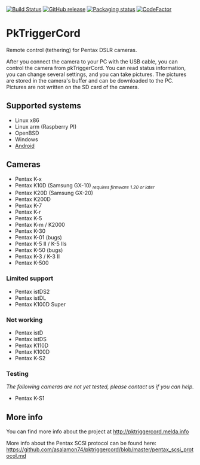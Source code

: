 [![Build Status](https://travis-ci.org/asalamon74/pktriggercord.svg?branch=master)](https://travis-ci.org/asalamon74/pktriggercord)  [![GitHub release](https://img.shields.io/github/release/asalamon74/pktriggercord.svg)](https://github.com/asalamon74/pktriggercord/releases)
[![Packaging status](https://repology.org/badge/tiny-repos/pktriggercord.svg)](https://repology.org/metapackage/pktriggercord/versions)
[![CodeFactor](https://www.codefactor.io/repository/github/asalamon74/pktriggercord/badge)](https://www.codefactor.io/repository/github/asalamon74/pktriggercord)

# PkTriggerCord

Remote control (tethering) for Pentax DSLR cameras.

After you connect the camera to your PC with the USB cable, you can
control the camera from pkTriggerCord. You can read status
information, you can change several settings, and you can take
pictures. The pictures are stored in the camera's buffer and can be
downloaded to the PC. Pictures are not written on the SD card of
the camera.

## Supported systems

- Linux x86
- Linux arm (Raspberry PI)
- OpenBSD
- Windows
- [Android](http://pktriggercord.melda.info/pktriggercord_android.html)

## Cameras

- Pentax K-x
- Pentax K10D (Samsung GX-10) _<sub>requires firmware 1.20 or later</sub>_
- Pentax K20D (Samsung GX-20)
- Pentax K200D
- Pentax K-7
- Pentax K-r
- Pentax K-5
- Pentax K-m / K2000
- Pentax K-30
- Pentax K-01 (bugs)
- Pentax K-5 II / K-5 IIs
- Pentax K-50 (bugs)
- Pentax K-3 / K-3 II
- Pentax K-500

### Limited support

- Pentax istDS2
- Pentax istDL
- Pentax K100D Super

### Not working

- Pentax istD
- Pentax istDS
- Pentax K110D
- Pentax K100D
- Pentax K-S2

### Testing

*The following cameras are not yet tested, please contact us if you can help.*

- Pentax K-S1

## More info

You can find more info about the project at http://pktriggercord.melda.info

More info about the Pentax SCSI protocol can be found here: https://github.com/asalamon74/pktriggercord/blob/master/pentax_scsi_protocol.md
